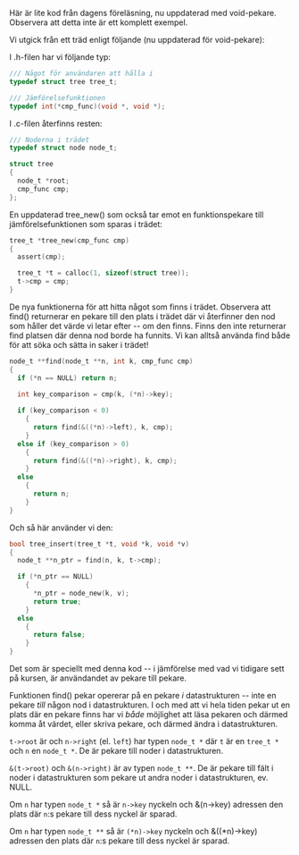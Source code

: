 Här är lite kod från dagens föreläsning, nu uppdaterad med
void-pekare. Observera att detta inte är ett komplett exempel.

Vi utgick från ett träd enligt följande (nu uppdaterad för
void-pekare):

I .h-filen har vi följande typ:

```c
/// Något för användaren att hålla i
typedef struct tree tree_t;

/// Jämförelsefunktionen
typedef int(*cmp_func)(void *, void *);
```

I .c-filen återfinns resten:

```c
/// Noderna i trädet
typedef struct node node_t;

struct tree
{
  node_t *root;
  cmp_func cmp;
};
```
En uppdaterad tree_new() som också tar emot en funktionspekare
till jämförelsefunktionen som sparas i trädet:
```c
tree_t *tree_new(cmp_func cmp)
{
  assert(cmp); 

  tree_t *t = calloc(1, sizeof(struct tree));
  t->cmp = cmp;
}
```
De nya funktionerna för att hitta något som finns i trädet.
Observera att find() returnerar en pekare till den plats i
trädet där vi återfinner den nod som håller det värde vi
letar efter -- om den finns. Finns den inte returnerar find
platsen där denna nod borde ha funnits. Vi kan alltså använda
find både för att söka och sätta in saker i trädet!
```c
node_t **find(node_t **n, int k, cmp_func cmp)
{
  if (*n == NULL) return n;

  int key_comparison = cmp(k, (*n)->key);
  
  if (key_comparison < 0)
    {
      return find(&((*n)->left), k, cmp);
    }
  else if (key_comparison > 0)
    {
      return find(&((*n)->right), k, cmp);
    }
  else
    {
      return n;
    }
}
```
Och så här använder vi den:
```c
bool tree_insert(tree_t *t, void *k, void *v)
{
  node_t **n_ptr = find(n, k, t->cmp);

  if (*n_ptr == NULL)
    {
      *n_ptr = node_new(k, v);
      return true;
    }
  else
    {
      return false;
    }
}
```
Det som är speciellt med denna kod -- i jämförelse med vad vi
tidigare sett på kursen, är användandet av pekare till pekare.

Funktionen find() pekar opererar på en pekare _i_ datastrukturen
-- inte en pekare _till_ någon nod i datastrukturen. I och med att
vi hela tiden pekar ut en plats där en pekare finns har vi *både*
möjlighet att läsa pekaren och därmed komma åt värdet, eller
skriva pekare, och därmed ändra i datastrukturen.

`t->root` är och `n->right` (el. `left`) har typen `node_t *` där
`t` är en `tree_t *` och `n` en `node_t *`. De är pekare till
noder i datastrukturen.

`&(t->root)` och `&(n->right)` är av typen `node_t **`. De är
pekare till fält i noder i datastrukturen som pekare ut andra
noder i datastrukturen, ev. NULL.

Om `n` har typen `node_t *` så är `n->key` nyckeln och &(n->key)
adressen den plats där `n`:s pekare till dess nyckel är sparad.

Om `n` har typen `node_t **` så är `(*n)->key` nyckeln och
&((*n)->key) adressen den plats där `n`:s pekare till dess nyckel
är sparad.

